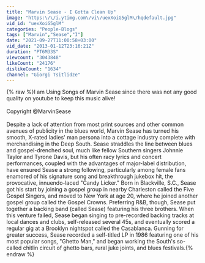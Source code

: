 ```yaml
---
title: "Marvin Sease - I Gotta Clean Up"
image: "https:\/\/i.ytimg.com\/vi\/uexXoiG5glM\/hqdefault.jpg"
vid_id: "uexXoiG5glM"
categories: "People-Blogs"
tags: ["Marvin","Sease","I"]
date: "2021-09-27T11:00:58+03:00"
vid_date: "2013-01-12T23:16:21Z"
duration: "PT6M33S"
viewcount: "3043848"
likeCount: "24176"
dislikeCount: "1634"
channel: "Giorgi Tsitlidze"
---
```

{% raw %}I am Using Songs of Marvin Sease since there was not any good quality on youtube to keep this music alive!<br /><br />Copyright @MarvinSease<br /><br />Despite a lack of attention from most print sources and other common avenues of publicity in the blues world, Marvin Sease has turned his smooth, X-rated ladies' man persona into a cottage industry complete with merchandising in the Deep South. Sease straddles the line between blues and gospel-drenched soul, much like fellow Southern singers Johnnie Taylor and Tyrone Davis, but his often racy lyrics and concert performances, coupled with the advantages of major-label distribution, have ensured Sease a strong following, particularly among female fans enamored of his signature song and breakthrough jukebox hit, the provocative, innuendo-laced &quot;Candy Licker.&quot; Born in Blackville, S.C., Sease got his start by joining a gospel group in nearby Charleston called the Five Gospel Singers, and moved to New York at age 20, where he joined another gospel group called the Gospel Crowns. Preferring R&amp;B, though, Sease put together a backing band (called Sease) featuring his three brothers. When this venture failed, Sease began singing to pre-recorded backing tracks at local dances and clubs, self-released several 45s, and eventually scored a regular gig at a Brooklyn nightspot called the Casablanca. Gunning for greater success, Sease recorded a self-titled LP in 1986 featuring one of his most popular songs, &quot;Ghetto Man,&quot; and began working the South's so-called chitlin circuit of ghetto bars, rural juke joints, and blues festivals.{% endraw %}
